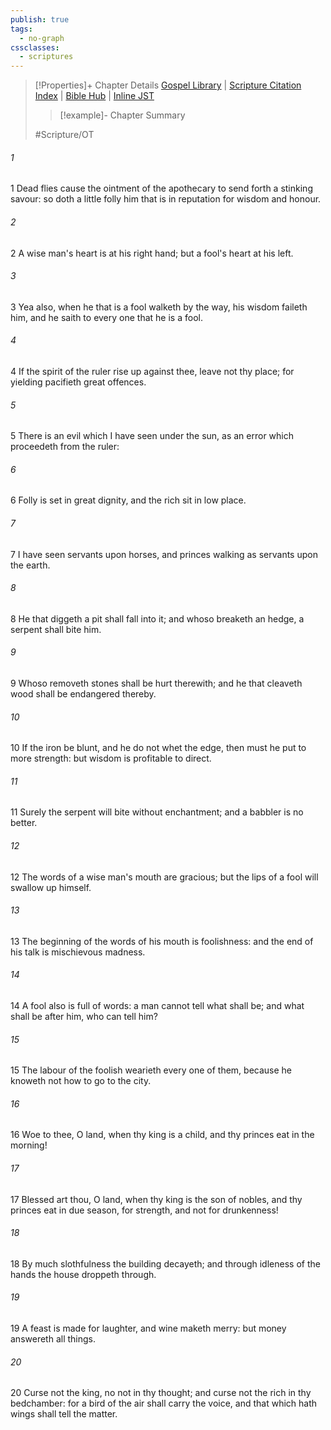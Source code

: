 ```yaml
---
publish: true
tags:
  - no-graph
cssclasses:
  - scriptures
---
```

>[!Properties]+ Chapter Details
>[Gospel Library](https://churchofjesuschrist.org/study/scriptures/ot/eccl/10?lang=eng)    |    [Scripture Citation Index](https://scriptures.byu.edu/#0790a::c0790a)    |    [Bible Hub](https://biblehub.com/ecclesiastes/10.htm)    |    [Inline JST](https://scripturetoolbox.com/html/ic/Ecclesiastes/10.html)
>>[!example]- Chapter Summary
>> 
> 
>
>#Scripture/OT
###### 1
1 Dead flies cause the ointment of the apothecary to send forth a stinking savour: so doth a little folly him that is in reputation for wisdom and honour.
###### 2
2 A wise man's heart is at his right hand; but a fool's heart at his left.
###### 3
3 Yea also, when he that is a fool walketh by the way, his wisdom faileth him, and he saith to every one that he is a fool.
###### 4
4 If the spirit of the ruler rise up against thee, leave not thy place; for yielding pacifieth great offences.
###### 5
5 There is an evil which I have seen under the sun, as an error which proceedeth from the ruler:
###### 6
6 Folly is set in great dignity, and the rich sit in low place.
###### 7
7 I have seen servants upon horses, and princes walking as servants upon the earth.
###### 8
8 He that diggeth a pit shall fall into it; and whoso breaketh an hedge, a serpent shall bite him.
###### 9
9 Whoso removeth stones shall be hurt therewith; and he that cleaveth wood shall be endangered thereby.
###### 10
10 If the iron be blunt, and he do not whet the edge, then must he put to more strength: but wisdom is profitable to direct.
###### 11
11 Surely the serpent will bite without enchantment; and a babbler is no better.
###### 12
12 The words of a wise man's mouth are gracious; but the lips of a fool will swallow up himself.
###### 13
13 The beginning of the words of his mouth is foolishness: and the end of his talk is mischievous madness.
###### 14
14 A fool also is full of words: a man cannot tell what shall be; and what shall be after him, who can tell him?
###### 15
15 The labour of the foolish wearieth every one of them, because he knoweth not how to go to the city.
###### 16
16 Woe to thee, O land, when thy king is a child, and thy princes eat in the morning!
###### 17
17 Blessed art thou, O land, when thy king is the son of nobles, and thy princes eat in due season, for strength, and not for drunkenness!
###### 18
18 By much slothfulness the building decayeth; and through idleness of the hands the house droppeth through.
###### 19
19 A feast is made for laughter, and wine maketh merry: but money answereth all things.
###### 20
20 Curse not the king, no not in thy thought; and curse not the rich in thy bedchamber: for a bird of the air shall carry the voice, and that which hath wings shall tell the matter.
